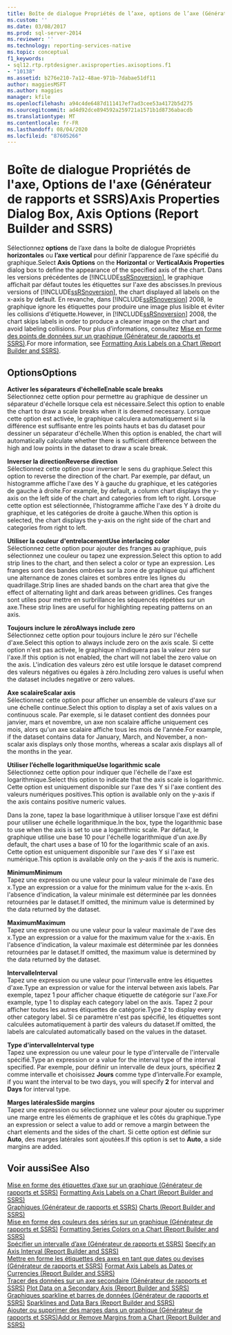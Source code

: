 ```yaml
---
title: Boîte de dialogue Propriétés de l’axe, options de l’axe (Générateur de rapports et SSRS) | Microsoft Docs
ms.custom: ''
ms.date: 03/08/2017
ms.prod: sql-server-2014
ms.reviewer: ''
ms.technology: reporting-services-native
ms.topic: conceptual
f1_keywords:
- sql12.rtp.rptdesigner.axisproperties.axisoptions.f1
- "10138"
ms.assetid: b276e210-7a12-48ae-971b-7dabae51df11
author: maggiesMSFT
ms.author: maggies
manager: kfile
ms.openlocfilehash: a94c4de6487d111417ef7ad3cee53a4172b5d275
ms.sourcegitcommit: ad4d92dce894592a259721a1571b1d8736abacdb
ms.translationtype: MT
ms.contentlocale: fr-FR
ms.lasthandoff: 08/04/2020
ms.locfileid: "87605266"
---
```

# <a name="axis-properties-dialog-box-axis-options-report-builder-and-ssrs"></a><span data-ttu-id="e8467-102">Boîte de dialogue Propriétés de l'axe, Options de l'axe (Générateur de rapports et SSRS)</span><span class="sxs-lookup"><span data-stu-id="e8467-102">Axis Properties Dialog Box, Axis Options (Report Builder and SSRS)</span></span>
  <span data-ttu-id="e8467-103">Sélectionnez **options** de l’axe dans la boîte de dialogue Propriétés **horizontales** ou **l’axe vertical** pour définir l’apparence de l’axe spécifié du graphique.</span><span class="sxs-lookup"><span data-stu-id="e8467-103">Select **Axis Options** on the **Horizontal** or **VerticalAxis Properties** dialog box to define the appearance of the specified axis of the chart.</span></span> <span data-ttu-id="e8467-104">Dans les versions précédentes de [!INCLUDE[ssRSnoversion](../includes/ssrsnoversion-md.md)], le graphique affichait par défaut toutes les étiquettes sur l'axe des abscisses.</span><span class="sxs-lookup"><span data-stu-id="e8467-104">In previous versions of [!INCLUDE[ssRSnoversion](../includes/ssrsnoversion-md.md)], the chart displayed all labels on the x-axis by default.</span></span> <span data-ttu-id="e8467-105">En revanche, dans [!INCLUDE[ssRSnoversion](../includes/ssrsnoversion-md.md)] 2008, le graphique ignore les étiquettes pour produire une image plus lisible et éviter les collisions d'étiquette.</span><span class="sxs-lookup"><span data-stu-id="e8467-105">However, in [!INCLUDE[ssRSnoversion](../includes/ssrsnoversion-md.md)] 2008, the chart skips labels in order to produce a cleaner image on the chart and avoid labeling collisions.</span></span> <span data-ttu-id="e8467-106">Pour plus d’informations, consultez [Mise en forme des points de données sur un graphique &#40;Générateur de rapports et SSRS&#41;](report-design/formatting-axis-labels-on-a-chart-report-builder-and-ssrs.md).</span><span class="sxs-lookup"><span data-stu-id="e8467-106">For more information, see [Formatting Axis Labels on a Chart &#40;Report Builder and SSRS&#41;](report-design/formatting-axis-labels-on-a-chart-report-builder-and-ssrs.md).</span></span>  
  
## <a name="options"></a><span data-ttu-id="e8467-107">Options</span><span class="sxs-lookup"><span data-stu-id="e8467-107">Options</span></span>  
 <span data-ttu-id="e8467-108">**Activer les séparateurs d'échelle**</span><span class="sxs-lookup"><span data-stu-id="e8467-108">**Enable scale breaks**</span></span>  
 <span data-ttu-id="e8467-109">Sélectionnez cette option pour permettre au graphique de dessiner un séparateur d'échelle lorsque cela est nécessaire.</span><span class="sxs-lookup"><span data-stu-id="e8467-109">Select this option to enable the chart to draw a scale breaks when it is deemed necessary.</span></span> <span data-ttu-id="e8467-110">Lorsque cette option est activée, le graphique calculera automatiquement si la différence est suffisante entre les points hauts et bas du dataset pour dessiner un séparateur d'échelle.</span><span class="sxs-lookup"><span data-stu-id="e8467-110">When this option is enabled, the chart will automatically calculate whether there is sufficient difference between the high and low points in the dataset to draw a scale break.</span></span>  
  
 <span data-ttu-id="e8467-111">**Inverser la direction**</span><span class="sxs-lookup"><span data-stu-id="e8467-111">**Reverse direction**</span></span>  
 <span data-ttu-id="e8467-112">Sélectionnez cette option pour inverser le sens du graphique.</span><span class="sxs-lookup"><span data-stu-id="e8467-112">Select this option to reverse the direction of the chart.</span></span> <span data-ttu-id="e8467-113">Par exemple, par défaut, un histogramme affiche l'axe des Y à gauche du graphique, et les catégories de gauche à droite.</span><span class="sxs-lookup"><span data-stu-id="e8467-113">For example, by default, a column chart displays the y-axis on the left side of the chart and categories from left to right.</span></span> <span data-ttu-id="e8467-114">Lorsque cette option est sélectionnée, l'histogramme affiche l'axe des Y à droite du graphique, et les catégories de droite à gauche.</span><span class="sxs-lookup"><span data-stu-id="e8467-114">When this option is selected, the chart displays the y-axis on the right side of the chart and categories from right to left.</span></span>  
  
 <span data-ttu-id="e8467-115">**Utiliser la couleur d'entrelacement**</span><span class="sxs-lookup"><span data-stu-id="e8467-115">**Use interlacing color**</span></span>  
 <span data-ttu-id="e8467-116">Sélectionnez cette option pour ajouter des franges au graphique, puis sélectionnez une couleur ou tapez une expression.</span><span class="sxs-lookup"><span data-stu-id="e8467-116">Select this option to add strip lines to the chart, and then select a color or type an expression.</span></span> <span data-ttu-id="e8467-117">Les franges sont des bandes ombrées sur la zone de graphique qui affichent une alternance de zones claires et sombres entre les lignes du quadrillage.</span><span class="sxs-lookup"><span data-stu-id="e8467-117">Strip lines are shaded bands on the chart area that give the effect of alternating light and dark areas between gridlines.</span></span> <span data-ttu-id="e8467-118">Ces franges sont utiles pour mettre en surbrillance les séquencés répétées sur un axe.</span><span class="sxs-lookup"><span data-stu-id="e8467-118">These strip lines are useful for highlighting repeating patterns on an axis.</span></span>  
  
 <span data-ttu-id="e8467-119">**Toujours inclure le zéro**</span><span class="sxs-lookup"><span data-stu-id="e8467-119">**Always include zero**</span></span>  
 <span data-ttu-id="e8467-120">Sélectionnez cette option pour toujours inclure le zéro sur l'échelle d'axe.</span><span class="sxs-lookup"><span data-stu-id="e8467-120">Select this option to always include zero on the axis scale.</span></span> <span data-ttu-id="e8467-121">Si cette option n'est pas activée, le graphique n'indiquera pas la valeur zéro sur l'axe.</span><span class="sxs-lookup"><span data-stu-id="e8467-121">If this option is not enabled, the chart will not label the zero value on the axis.</span></span> <span data-ttu-id="e8467-122">L'indication des valeurs zéro est utile lorsque le dataset comprend des valeurs négatives ou égales à zéro.</span><span class="sxs-lookup"><span data-stu-id="e8467-122">Including zero values is useful when the dataset includes negative or zero values.</span></span>  
  
 <span data-ttu-id="e8467-123">**Axe scalaire**</span><span class="sxs-lookup"><span data-stu-id="e8467-123">**Scalar axis**</span></span>  
 <span data-ttu-id="e8467-124">Sélectionnez cette option pour afficher un ensemble de valeurs d'axe sur une échelle continue.</span><span class="sxs-lookup"><span data-stu-id="e8467-124">Select this option to display a set of axis values on a continuous scale.</span></span> <span data-ttu-id="e8467-125">Par exemple, si le dataset contient des données pour janvier, mars et novembre, un axe non scalaire affiche uniquement ces mois, alors qu'un axe scalaire affiche tous les mois de l'année.</span><span class="sxs-lookup"><span data-stu-id="e8467-125">For example, if the dataset contains data for January, March, and November, a non-scalar axis displays only those months, whereas a scalar axis displays all of the months in the year.</span></span>  
  
 <span data-ttu-id="e8467-126">**Utiliser l’échelle logarithmique**</span><span class="sxs-lookup"><span data-stu-id="e8467-126">**Use logarithmic scale**</span></span>  
 <span data-ttu-id="e8467-127">Sélectionnez cette option pour indiquer que l'échelle de l'axe est logarithmique.</span><span class="sxs-lookup"><span data-stu-id="e8467-127">Select this option to indicate that the axis scale is logarithmic.</span></span> <span data-ttu-id="e8467-128">Cette option est uniquement disponible sur l'axe des Y si l'axe contient des valeurs numériques positives.</span><span class="sxs-lookup"><span data-stu-id="e8467-128">This option is available only on the y-axis if the axis contains positive numeric values.</span></span>  
  
 <span data-ttu-id="e8467-129">Dans la zone, tapez la base logarithmique à utiliser lorsque l'axe est défini pour utiliser une échelle logarithmique.</span><span class="sxs-lookup"><span data-stu-id="e8467-129">In the box, type the logarithmic base to use when the axis is set to use a logarithmic scale.</span></span> <span data-ttu-id="e8467-130">Par défaut, le graphique utilise une base 10 pour l'échelle logarithmique d'un axe.</span><span class="sxs-lookup"><span data-stu-id="e8467-130">By default, the chart uses a base of 10 for the logarithmic scale of an axis.</span></span> <span data-ttu-id="e8467-131">Cette option est uniquement disponible sur l'axe des Y si l'axe est numérique.</span><span class="sxs-lookup"><span data-stu-id="e8467-131">This option is available only on the y-axis if the axis is numeric.</span></span>  
  
 <span data-ttu-id="e8467-132">**Minimum**</span><span class="sxs-lookup"><span data-stu-id="e8467-132">**Minimum**</span></span>  
 <span data-ttu-id="e8467-133">Tapez une expression ou une valeur pour la valeur minimale de l'axe des x.</span><span class="sxs-lookup"><span data-stu-id="e8467-133">Type an expression or a value for the minimum value for the x-axis.</span></span> <span data-ttu-id="e8467-134">En l'absence d'indication, la valeur minimale est déterminée par les données retournées par le dataset.</span><span class="sxs-lookup"><span data-stu-id="e8467-134">If omitted, the minimum value is determined by the data returned by the dataset.</span></span>  
  
 <span data-ttu-id="e8467-135">**Maximum**</span><span class="sxs-lookup"><span data-stu-id="e8467-135">**Maximum**</span></span>  
 <span data-ttu-id="e8467-136">Tapez une expression ou une valeur pour la valeur maximale de l'axe des x.</span><span class="sxs-lookup"><span data-stu-id="e8467-136">Type an expression or a value for the maximum value for the x-axis.</span></span> <span data-ttu-id="e8467-137">En l'absence d'indication, la valeur maximale est déterminée par les données retournées par le dataset.</span><span class="sxs-lookup"><span data-stu-id="e8467-137">If omitted, the maximum value is determined by the data returned by the dataset.</span></span>  
  
 <span data-ttu-id="e8467-138">**Intervalle**</span><span class="sxs-lookup"><span data-stu-id="e8467-138">**Interval**</span></span>  
 <span data-ttu-id="e8467-139">Tapez une expression ou une valeur pour l'intervalle entre les étiquettes d'axe.</span><span class="sxs-lookup"><span data-stu-id="e8467-139">Type an expression or value for the interval between axis labels.</span></span> <span data-ttu-id="e8467-140">Par exemple, tapez 1 pour afficher chaque étiquette de catégorie sur l'axe.</span><span class="sxs-lookup"><span data-stu-id="e8467-140">For example, type 1 to display each category label on the axis.</span></span> <span data-ttu-id="e8467-141">Tapez 2 pour afficher toutes les autres étiquettes de catégorie.</span><span class="sxs-lookup"><span data-stu-id="e8467-141">Type 2 to display every other category label.</span></span> <span data-ttu-id="e8467-142">Si ce paramètre n'est pas spécifié, les étiquettes sont calculées automatiquement à partir des valeurs du dataset.</span><span class="sxs-lookup"><span data-stu-id="e8467-142">If omitted, the labels are calculated automatically based on the values in the dataset.</span></span>  
  
 <span data-ttu-id="e8467-143">**Type d'intervalle**</span><span class="sxs-lookup"><span data-stu-id="e8467-143">**Interval type**</span></span>  
 <span data-ttu-id="e8467-144">Tapez une expression ou une valeur pour le type d'intervalle de l'intervalle spécifié.</span><span class="sxs-lookup"><span data-stu-id="e8467-144">Type an expression or a value for the interval type of the interval specified.</span></span> <span data-ttu-id="e8467-145">Par exemple, pour définir un intervalle de deux jours, spécifiez **2** comme intervalle et choisissez **Jours** comme type d’intervalle.</span><span class="sxs-lookup"><span data-stu-id="e8467-145">For example, if you want the interval to be two days, you will specify **2** for interval and **Days** for interval type.</span></span>  
  
 <span data-ttu-id="e8467-146">**Marges latérales**</span><span class="sxs-lookup"><span data-stu-id="e8467-146">**Side margins**</span></span>  
 <span data-ttu-id="e8467-147">Tapez une expression ou sélectionnez une valeur pour ajouter ou supprimer une marge entre les éléments de graphique et les côtés du graphique.</span><span class="sxs-lookup"><span data-stu-id="e8467-147">Type an expression or select a value to add or remove a margin between the chart elements and the sides of the chart.</span></span> <span data-ttu-id="e8467-148">Si cette option est définie sur **Auto**, des marges latérales sont ajoutées.</span><span class="sxs-lookup"><span data-stu-id="e8467-148">If this option is set to **Auto**, a side margins are added.</span></span>  
  
## <a name="see-also"></a><span data-ttu-id="e8467-149">Voir aussi</span><span class="sxs-lookup"><span data-stu-id="e8467-149">See Also</span></span>  
 <span data-ttu-id="e8467-150">[Mise en forme des étiquettes d’axe sur un graphique &#40;Générateur de rapports et SSRS&#41;](report-design/formatting-axis-labels-on-a-chart-report-builder-and-ssrs.md) </span><span class="sxs-lookup"><span data-stu-id="e8467-150">[Formatting Axis Labels on a Chart &#40;Report Builder and SSRS&#41;](report-design/formatting-axis-labels-on-a-chart-report-builder-and-ssrs.md) </span></span>  
 <span data-ttu-id="e8467-151">[Graphiques &#40;Générateur de rapports et SSRS&#41;](report-design/charts-report-builder-and-ssrs.md) </span><span class="sxs-lookup"><span data-stu-id="e8467-151">[Charts &#40;Report Builder and SSRS&#41;](report-design/charts-report-builder-and-ssrs.md) </span></span>  
 <span data-ttu-id="e8467-152">[Mise en forme des couleurs des séries sur un graphique &#40;Générateur de rapports et SSRS&#41;](report-design/formatting-series-colors-on-a-chart-report-builder-and-ssrs.md) </span><span class="sxs-lookup"><span data-stu-id="e8467-152">[Formatting Series Colors on a Chart &#40;Report Builder and SSRS&#41;](report-design/formatting-series-colors-on-a-chart-report-builder-and-ssrs.md) </span></span>  
 <span data-ttu-id="e8467-153">[Spécifier un intervalle d’axe &#40;Générateur de rapports et SSRS&#41;](report-design/specify-an-axis-interval-report-builder-and-ssrs.md) </span><span class="sxs-lookup"><span data-stu-id="e8467-153">[Specify an Axis Interval &#40;Report Builder and SSRS&#41;](report-design/specify-an-axis-interval-report-builder-and-ssrs.md) </span></span>  
 <span data-ttu-id="e8467-154">[Mettre en forme les étiquettes des axes en tant que dates ou devises &#40;Générateur de rapports et SSRS&#41;](report-design/format-axis-labels-as-dates-or-currencies-report-builder-and-ssrs.md) </span><span class="sxs-lookup"><span data-stu-id="e8467-154">[Format Axis Labels as Dates or Currencies &#40;Report Builder and SSRS&#41;](report-design/format-axis-labels-as-dates-or-currencies-report-builder-and-ssrs.md) </span></span>  
 <span data-ttu-id="e8467-155">[Tracer des données sur un axe secondaire &#40;Générateur de rapports et SSRS&#41;](report-design/plot-data-on-a-secondary-axis-report-builder-and-ssrs.md) </span><span class="sxs-lookup"><span data-stu-id="e8467-155">[Plot Data on a Secondary Axis &#40;Report Builder and SSRS&#41;](report-design/plot-data-on-a-secondary-axis-report-builder-and-ssrs.md) </span></span>  
 <span data-ttu-id="e8467-156">[Graphiques sparkline et barres de données &#40;Générateur de rapports et SSRS&#41;](report-design/sparklines-and-data-bars-report-builder-and-ssrs.md) </span><span class="sxs-lookup"><span data-stu-id="e8467-156">[Sparklines and Data Bars &#40;Report Builder and SSRS&#41;](report-design/sparklines-and-data-bars-report-builder-and-ssrs.md) </span></span>  
 [<span data-ttu-id="e8467-157">Ajouter ou supprimer des marges dans un graphique &#40;Générateur de rapports et SSRS&#41;</span><span class="sxs-lookup"><span data-stu-id="e8467-157">Add or Remove Margins from a Chart &#40;Report Builder and SSRS&#41;</span></span>](report-design/add-or-remove-margins-from-a-chart-report-builder-and-ssrs.md)  
  
  
